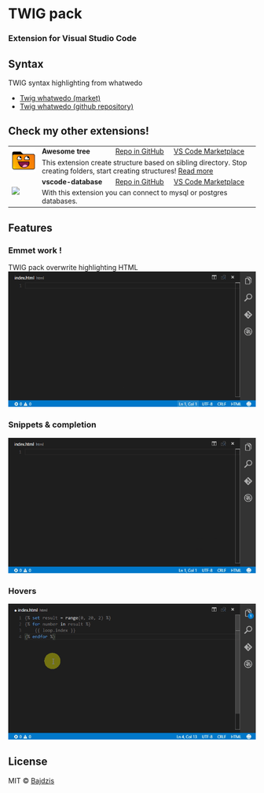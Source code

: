 # TWIG pack
### Extension for Visual Studio Code

## Syntax 
TWIG syntax highlighting from whatwedo
* [Twig whatwedo (market)](https://marketplace.visualstudio.com/items?itemName=whatwedo.twig)
* [Twig whatwedo (github repository)](https://github.com/whatwedo/vscode-twig/)

## Check my other extensions!

<table>
    <tbody>
        <tr>
            <td rowspan="2">
                <a href="https://github.com/Bajdzis/vscode-awesome-tree" target="_blank">
                    <img src="https://github.com/Bajdzis/vscode-awesome-tree/raw/master/readme/awesome-tree-icon.png" width="100px">
                </a>
            </td>
            <td>
                <strong>Awesome tree</strong>
            </td>
            <td><a href="https://github.com/Bajdzis/vscode-awesome-tree" target="_blank">Repo in GitHub</a></td>
            <td><a href="https://marketplace.visualstudio.com/items?itemName=bajdzis.awesome-tree" target="_blank">VS Code Marketplace</a></td>
        </tr>
        <tr>
            <td colspan="3">
                This extension create structure based on sibling directory. 
                Stop creating folders, start creating structures!
                <a href="https://marketplace.visualstudio.com/items?itemName=bajdzis.awesome-tree" target="_blank">Read more</a>
            </td>
        </tr>
        <tr>
            <td rowspan="2">
                <a href="https://github.com/Bajdzis/vscode-database" target="_blank">
                    <img src="https://github.com/Bajdzis/vscode-database/raw/master/icon.png" width="100px">
                </a>
            </td>
            <td>
                <strong>vscode-database</strong>
            </td>
            <td><a href="https://github.com/Bajdzis/vscode-database" target="_blank">Repo in GitHub</a></td>
            <td><a href="https://marketplace.visualstudio.com/items?itemName=bajdzis.vscode-database" target="_blank">VS Code Marketplace</a></td>
        </tr>
        <tr>
            <td colspan="3">
                With this extension you can connect to mysql or postgres databases.
            </td>
        </tr>
    </tbody>
</table>

## Features

### Emmet work !
TWIG pack overwrite highlighting HTML
![emmet](https://github.com/Bajdzis/vscode-twig-pack/raw/master/readme/emmet.gif)

### Snippets & completion
![Snippets](https://github.com/Bajdzis/vscode-twig-pack/raw/master/readme/snippet.gif)

### Hovers
![Hovers](https://github.com/Bajdzis/vscode-twig-pack/raw/master/readme/hover.gif)

## License
MIT © [Bajdzis](https://github.com/Bajdzis)